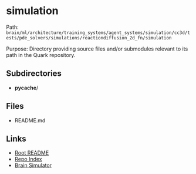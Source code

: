 # simulation

Path: `brain/ml/architecture/training_systems/agent_systems/simulation/cc3d/tests/pde_solvers/simulations/reactiondiffusion_2d_fn/simulation`

Purpose: Directory providing source files and/or submodules relevant to its path in the Quark repository.

## Subdirectories
- __pycache__/

## Files
- README.md

## Links
- [Root README](../../../../../../../../../../../README.md)
- [Repo Index](../../../../../../../../../../../repo_index.json)
- [Brain Simulator](../../../../../../../../../../../brain/architecture/brain_simulator.py)
